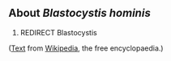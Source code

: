 About *Blastocystis hominis* 
----------------------------



1.  REDIRECT Blastocystis

([Text](http://en.wikipedia.org/wiki/Blastocystis_hominis) from
[Wikipedia](http://en.wikipedia.org/), the free encyclopaedia.)
